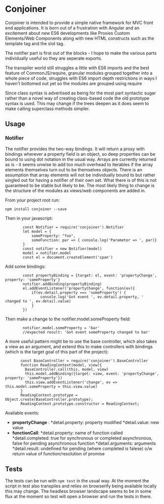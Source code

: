 # Conjoiner

Conjoiner is intended to provide a simple native framework for MVC front end applications. It is born out of a frustration with Angular and an excitement about new ES6 developments like Proxies Custom Elements/Web Components along with new HTML constructs such as the template tag and the slot tag.

The notifier part is first out of the blocks - I hope to make the various parts individually useful so they are seperate exports.

The transpiler world still struggles a little with ES6 imports and the best feature of CommonJS/require, granular modules grouped together into a whole piece of code, struggles with ES6 import depth restrictions in ways I haven't bottomed out yet so the modules are grouped using require

Since class syntax is advertised as being for the most part syntactic sugar rather than a novel way of creating class-based code the old prototype syntax is used. This may change if the trees deepen as it does seem to make calling superclass methods simpler.

## Usage

### Notifier

The notifier provides the two-way bindings. It will return a proxy with bindings wherever a property field is an object, so deep properties can be bound to using dot notation in the usual way. Arrays are currently returned as is - it seems unwise to add too much overhead to iterables if the array elements themselves turn out to be themselves objects. There is an assumption that array elements will not be individually bound to but rather singled out for having a notifier of their own set. 
What there is of this is not guaranteed to be stable but likely to be. The most likely thing to change is the structure of the modules as views/web components are added in. 

From your project root run:

 `
		npm install conjoiner --save
	`

Then in your javascript:

```
		const Notifier = require('conjoiner').Notifier
		let model = {
			someProperty: "foo",
			someFunction: par => { console.log('Parameter => ', par)}
		}
		const notifier = new Notifier(model)
		model = notifier.model
		const el = document.createElement('span')
```	

Add some bindings:

```
		const propertyBinding = {target: el, event: 'propertyChange', property: 'someProperty'}
		notifier.addBinding(propertyBinding)
		el.addEventListener('propertyChange', function(ev){
			if(ev.detail.property === 'someProperty') {
				console.log('Got event ', ev.detail.property, ' changed to ', ev.detail.value)
			}
		})
```

Then make a change to the notifier.model.someProperty field:

```
		notifier.model.someProperty = 'bar'
		//expected result: 'Got event someProperty changed to bar'
```

A more useful pattern might be to use the base controller, which also takes a view as an argument, and extend this to make controllers with bindings (which is the target goal of this part of the project):

 ```
		const BaseController = require('conjoiner').BaseController
		function ReadingContext(model, view){
		  BaseController.call(this, model, view)
		  this.model.addBinding({target: view, event: 'propertyChange', property: 'someProperty'})
		  this.view.addEventListener('change', ev => this.model.someProperty = this.view.value)
		}
		ReadingContext.prototype = Object.create(BaseController.prototype);
		ReadingContext.prototype.constructor = ReadingContext;
```

Available events:

* **propertyChange** :
    *detail.property: property modified
    *detail.value: new value
* **functionCall**:
  *detail.property: name of function called
  *detail.completed: true for synchronous or completed asynchronous, false for pending asynchronous function
    *detail.arguments: arguments
    *detail.result: undefined for pending (where completed is falese) o/w return value of function/resolution of promise

## Tests

The tests can be run with `npm test` in the usual way. At the moment the script in test also transpiles and relies on browserify being available locally this may change.  The headless browser landscape seems to be in some flux at the moment so test will open a browser and run the tests in there. 
